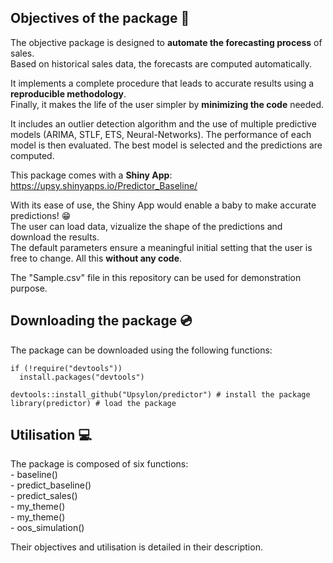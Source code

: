 ## Objectives of the package :dart:

The objective package is designed to **automate the forecasting process** of sales.   
Based on historical sales data, the forecasts are computed automatically.  

It implements a complete procedure that leads to accurate results using a **reproducible methodology**.   
Finally, it makes the life of the user simpler by **minimizing the code** needed.     

It includes an outlier detection algorithm and the use of multiple predictive models (ARIMA, STLF, ETS, Neural-Networks). The performance of each model is then evaluated. The best model is selected and the predictions are computed.

This package comes with a **Shiny App**:  
https://upsy.shinyapps.io/Predictor_Baseline/  

With its ease of use, the Shiny App would enable a baby to make accurate predictions! :grin:  
The user can load data, vizualize the shape of the predictions and download the results.   
The default parameters ensure a meaningful initial setting that the user is free to change. All this **without any code**.

The "Sample.csv" file in this repository can be used for demonstration purpose. 

## Downloading the package :cd:

The package can be downloaded using the following functions:

```{r, eval = FALSE, echo = TRUE}
if (!require("devtools"))
  install.packages("devtools")
  
devtools::install_github("Upsylon/predictor") # install the package
library(predictor) # load the package
```

## Utilisation :computer:

The package is composed of six functions:  
    - baseline()  
    - predict_baseline()  
    - predict_sales()  
    - my_theme()  
    - my_theme()  
    - oos_simulation()
    
Their objectives and utilisation is detailed in their description.



